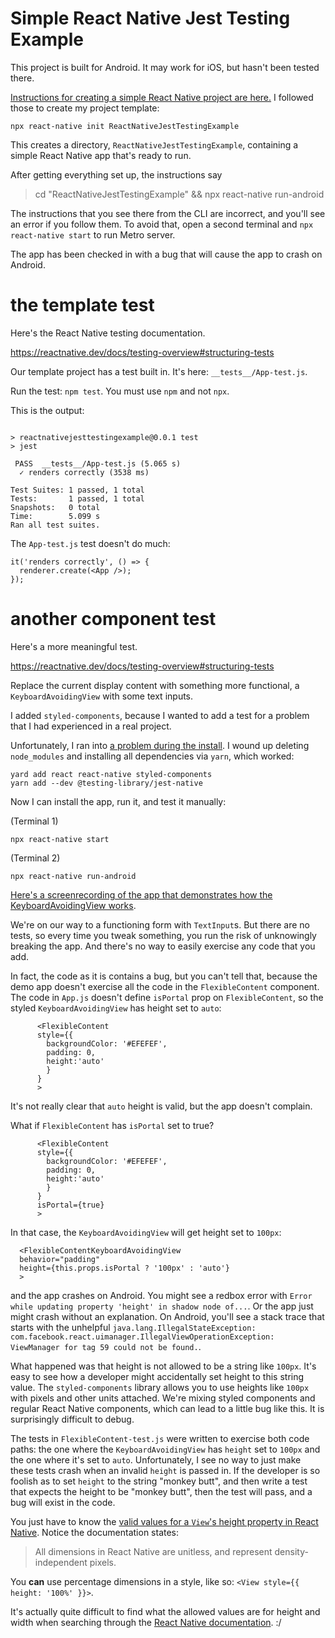 # Simple React Native Jest Testing Example

This project is built for Android. It may work for iOS, but hasn't been tested there.

[Instructions for creating a simple React Native project are here.](https://reactnative.dev/docs/environment-setup) I followed those to create my project template:

```
npx react-native init ReactNativeJestTestingExample
```

This creates a directory, `ReactNativeJestTestingExample`, containing a simple React Native app that's ready to run.

After getting everything set up, the instructions say

> cd "ReactNativeJestTestingExample" && npx react-native run-android

The instructions that you see there from the CLI are incorrect, and you'll see an error if you follow them. To avoid that, open a second terminal and `npx react-native start` to run Metro server.

The app has been checked in with a bug that will cause the app to crash on Android.

# the template test

Here's the React Native testing documentation.

https://reactnative.dev/docs/testing-overview#structuring-tests

Our template project has a test built in. It's here: `__tests__/App-test.js`.

Run the test: `npm test`. You must use `npm` and not `npx`.

This is the output:

```

> reactnativejesttestingexample@0.0.1 test
> jest

 PASS  __tests__/App-test.js (5.065 s)
  ✓ renders correctly (3538 ms)

Test Suites: 1 passed, 1 total
Tests:       1 passed, 1 total
Snapshots:   0 total
Time:        5.099 s
Ran all test suites.
```

The `App-test.js` test doesn't do much:

```
it('renders correctly', () => {
  renderer.create(<App />);
});
```

# another component test

Here's a more meaningful test.

https://reactnative.dev/docs/testing-overview#structuring-tests

Replace the current display content with something more functional, a `KeyboardAvoidingView` with some text inputs.

I added `styled-components`, because I wanted to add a test for a problem that I had experienced in a real project.

Unfortunately, I ran into [a problem during the install](https://stackoverflow.com/questions/65802896/installing-styled-components-failed-in-react-native). I wound up deleting `node_modules` and installing all dependencies via `yarn`, which worked:

```
yard add react react-native styled-components
yarn add --dev @testing-library/jest-native
```

Now I can install the app, run it, and test it manually:

(Terminal 1)
```
npx react-native start
```

(Terminal 2)
```
npx react-native run-android
```

[Here's a screenrecording of the app that demonstrates how the KeyboardAvoidingView works](https://youtube.com/shorts/OeRM2tuBlF4).

We're on our way to a functioning form with `TextInput`s. But there are no tests, so every time you tweak something, you run the risk of unknowingly breaking the app. And there's no way to easily exercise any code that you add.

In fact, the code as it is contains a bug, but you can't tell that, because the demo app doesn't exercise all the code in the `FlexibleContent` component. The code in `App.js` doesn't define `isPortal` prop on `FlexibleContent`, so the styled `KeyboardAvoidingView` has height set to `auto`:

```
      <FlexibleContent
      style={{
        backgroundColor: '#EFEFEF',
        padding: 0,
        height:'auto'
        }
      }
      >
```

It's not really clear that `auto` height is valid, but the app doesn't complain.

What if `FlexibleContent` has `isPortal` set to true?
```
      <FlexibleContent
      style={{
        backgroundColor: '#EFEFEF',
        padding: 0,
        height:'auto'
        }
      }
      isPortal={true}
      >
```

In that case, the `KeyboardAvoidingView` will get height set to `100px`:

```
  <FlexibleContentKeyboardAvoidingView
  behavior="padding"
  height={this.props.isPortal ? '100px' : 'auto'}
  >
```
and the app crashes on Android. You might see a redbox error with `Error while updating property 'height' in shadow node of...`. Or the app just might crash without an explanation. On Android, you'll see a stack trace that starts with the unhelpful `java.lang.IllegalStateException: com.facebook.react.uimanager.IllegalViewOperationException: ViewManager for tag 59 could not be found.`.

What happened was that height is not allowed to be a string like `100px`. It's easy to see how a developer might accidentally set height to this string value. The `styled-components` library allows you to use heights like `100px` with pixels and other units attached. We're mixing styled components and regular React Native components, which can lead to a little bug like this. It is surprisingly difficult to debug.

The tests in `FlexibleContent-test.js` were written to exercise both code paths: the one where the `KeyboardAvoidingView` has `height` set to `100px` and the one where it's set to `auto`. Unfortunately, I see no way to just make these tests crash when an invalid `height` is passed in. If the developer is so foolish as to set `height` to the string "monkey butt", and then write a test that expects the height to be "monkey butt", then the test will pass, and a bug will exist in the code.

You just have to know the [valid values for a `View`'s height property in React Native](https://reactnative.dev/docs/height-and-width). Notice the documentation states:

>All dimensions in React Native are unitless, and represent density-independent pixels.

You **can** use percentage dimensions in a style, like so: `<View style={{ height: '100%' }}>`.

It's actually quite difficult to find what the allowed values are for height and width when searching through the [React Native documentation](https://reactnative.dev/). :/